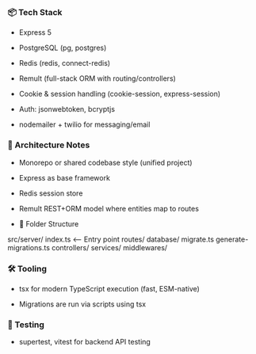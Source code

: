 ### 📦 Tech Stack
- Express 5

- PostgreSQL (pg, postgres)

- Redis (redis, connect-redis)

- Remult (full-stack ORM with routing/controllers)

- Cookie & session handling (cookie-session, express-session)

- Auth: jsonwebtoken, bcryptjs

- nodemailer + twilio for messaging/email

### 🧠 Architecture Notes
- Monorepo or shared codebase style (unified project)

- Express as base framework

- Redis session store

- Remult REST+ORM model where entities map to routes

- 📂 Folder Structure

src/server/
  index.ts        <-- Entry point
  routes/
  database/
    migrate.ts
    generate-migrations.ts
  controllers/
  services/
  middlewares/

### 🛠️ Tooling
- tsx for modern TypeScript execution (fast, ESM-native)

- Migrations are run via scripts using tsx

### 🧪 Testing
- supertest, vitest for backend API testing

